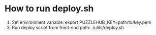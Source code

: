 # How to run deploy.sh

1. Set environment variable:
  export PUZZLEHUB_KEY=path/to/key.pem
1. Run deploy script from front-end path:
  ./utils/deploy.sh
